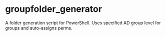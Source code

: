 # groupfolder_generator
A folder generation script for PowerShell. Uses specified AD group level for groups and auto-assigns perms.
